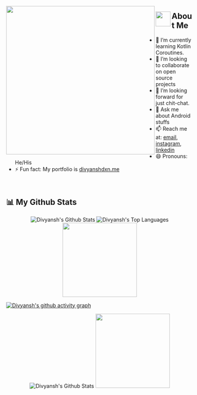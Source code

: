 <p>

<img align="left" src="https://user-images.githubusercontent.com/69595691/193453676-3abfe557-1fc1-46d8-8075-3b17b9f54887.gif" width="400px">

## <img align="left" src="https://user-images.githubusercontent.com/65576812/180335476-afb779d0-4032-4e60-9f4d-d1c3e849db2c.png" width="40px"> About Me

- 🌱 I’m currently learning Kotlin Coroutines.  
- 👯 I’m looking to collaborate on open source projects  
- 🤔 I’m looking forward for just chit-chat. 
- 💬 Ask me about Android stuffs 
- 📫 Reach me at: <a href="mailto:divyanshdxn@gmail.com">email</a>, <a href="https://instagram.com/divyanshdxn">instagram<a/>, <a href="https://www.linkedin.com/in/divyanshdxn/">linkedin<a/>
- 😄 Pronouns: He/His
- ⚡ Fun fact: My portfolio is <a href="https://divyanshdxn.me/" target="_blank"/>divyanshdxn.me</a>

<p />

<br clear="left"/>

## 📊 My Github Stats

<p align="center">
<span><img alt="Divyansh's Github Stats" src="https://github-readme-stats.vercel.app/api?username=divyanshdxn&show_icons=true&count_private=true&theme=react&hide_border=true&bg_color=0D1117" /></span>
 <span><img alt="Divyansh's Top Languages" src="https://github-readme-stats.vercel.app/api/top-langs/?username=divyanshdxn&langs_count=8&count_private=true&layout=compact&theme=react&hide_border=true&bg_color=0D1117" /></span>
 <span><img src="https://user-images.githubusercontent.com/65576812/183567672-780321f4-eda3-4501-88a8-ea73f9e87d85.gif" width="200px"></span>
 </p>
 
 
 [![Divyansh's github activity graph](https://github-readme-activity-graph.vercel.app/graph?username=divyanshdxn&bg_color=0d1117&color=00bfc2&line=00696b&point=00ffff&area=true&hide_border=true)](https://github.com/ashutosh00710/github-readme-activity-graph)
 
 <p align="center">
 <span><img alt="Divyansh's Github Stats" src="https://streak-stats.demolab.com?user=divyanshdxn&theme=cobalt&hide_border=true" /></span>
 <span><img src="https://github.com/divyanshdxn/divyanshdxn/assets/69595691/16ecfeb3-fd92-4834-8535-0c5d188ae2d8" width="200px"></span>
 </p>
 
 <br/>
<p />


